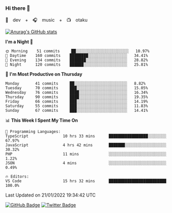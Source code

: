### Hi there 👋

🚀　dev　+　🎧　music　+　📺　otaku


[![Anurag's GitHub stats](https://github-readme-stats.vercel.app/api?username=koheitasaka&count_private=true&show_icons=true&theme=monokai)](https://github.com/koheitasaka/github-readme-stats)

<!--START_SECTION:waka-->
**I'm a Night 🦉** 

```text
🌞 Morning    51 commits     ██░░░░░░░░░░░░░░░░░░░░░░░   10.97% 
🌆 Daytime    160 commits    ████████░░░░░░░░░░░░░░░░░   34.41% 
🌃 Evening    134 commits    ███████░░░░░░░░░░░░░░░░░░   28.82% 
🌙 Night      120 commits    ██████░░░░░░░░░░░░░░░░░░░   25.81%

```
📅 **I'm Most Productive on Thursday** 

```text
Monday       41 commits     ██░░░░░░░░░░░░░░░░░░░░░░░   8.82% 
Tuesday      70 commits     ███░░░░░░░░░░░░░░░░░░░░░░   15.05% 
Wednesday    76 commits     ████░░░░░░░░░░░░░░░░░░░░░   16.34% 
Thursday     90 commits     ████░░░░░░░░░░░░░░░░░░░░░   19.35% 
Friday       66 commits     ███░░░░░░░░░░░░░░░░░░░░░░   14.19% 
Saturday     55 commits     ███░░░░░░░░░░░░░░░░░░░░░░   11.83% 
Sunday       67 commits     ███░░░░░░░░░░░░░░░░░░░░░░   14.41%

```


📊 **This Week I Spent My Time On** 

```text
💬 Programming Languages: 
TypeScript               10 hrs 33 mins      █████████████████░░░░░░░░   67.97% 
JavaScript               4 hrs 42 mins       ███████░░░░░░░░░░░░░░░░░░   30.32% 
PHP                      11 mins             ░░░░░░░░░░░░░░░░░░░░░░░░░   1.22% 
JSON                     4 mins              ░░░░░░░░░░░░░░░░░░░░░░░░░   0.49%

🔥 Editors: 
VS Code                  15 hrs 32 mins      █████████████████████████   100.0%

```


 Last Updated on 21/01/2022 19:34:42 UTC
<!--END_SECTION:waka-->

[![GitHub Badge](https://img.shields.io/badge/GitHub-100000?style=for-the-badge&logo=github&logoColor=white)](https://github.com/koheitasaka)
[![Twitter Badge](https://img.shields.io/badge/Twitter-1DA1F2?style=for-the-badge&logo=twitter&logoColor=white)](https://twitter.com/sleep_asleep_)
